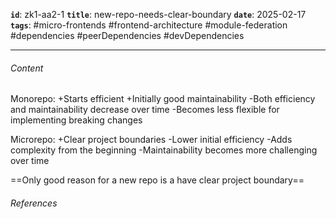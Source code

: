 **`id`**: zk1-aa2-1
**`title`**: new-repo-needs-clear-boundary
**`date`**: 2025-02-17
**`tags`**: #micro-frontends #frontend-architecture #module-federation #dependencies #peerDependencies #devDependencies

---

###### Content

Monorepo: +Starts efficient +Initially good maintainability -Both efficiency and maintainability decrease over time -Becomes less flexible for implementing breaking changes

Microrepo: +Clear project boundaries -Lower initial efficiency -Adds complexity from the beginning -Maintainability becomes more challenging over time

==Only good reason for a new repo is a have clear project boundary==

###### References
